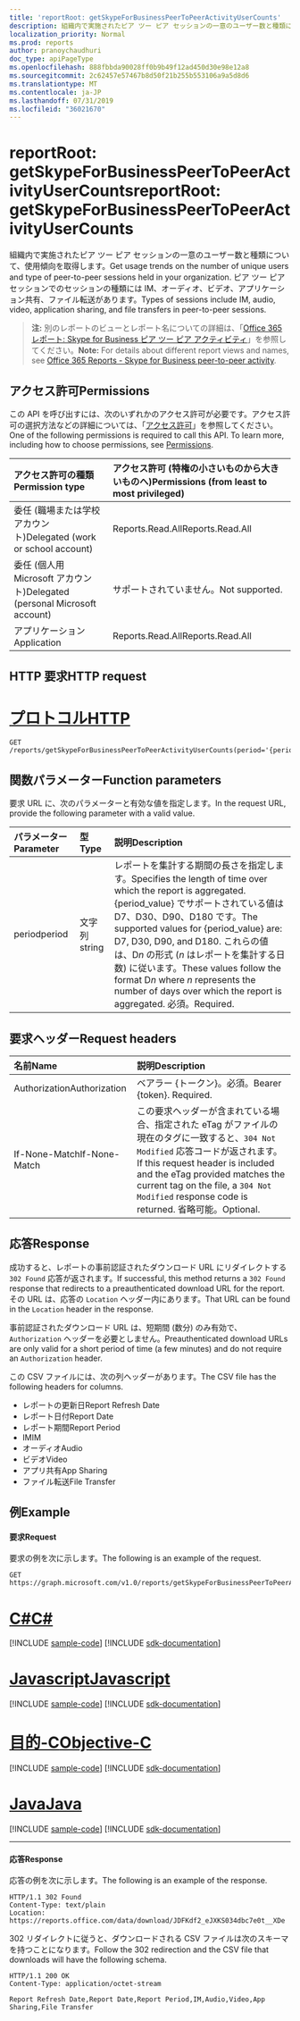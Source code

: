 ```yaml
---
title: 'reportRoot: getSkypeForBusinessPeerToPeerActivityUserCounts'
description: 組織内で実施されたピア ツー ピア セッションの一意のユーザー数と種類について、使用傾向を取得します。 ピア ツー ピア セッションでのセッションの種類には IM、オーディオ、ビデオ、アプリケーション共有、ファイル転送があります。
localization_priority: Normal
ms.prod: reports
author: pranoychaudhuri
doc_type: apiPageType
ms.openlocfilehash: 888fbbda90028ff0b9b49f12ad450d30e98e12a8
ms.sourcegitcommit: 2c62457e57467b8d50f21b255b553106a9a5d8d6
ms.translationtype: MT
ms.contentlocale: ja-JP
ms.lasthandoff: 07/31/2019
ms.locfileid: "36021670"
---
```

# <a name="reportroot-getskypeforbusinesspeertopeeractivityusercounts"></a><span data-ttu-id="47495-104">reportRoot: getSkypeForBusinessPeerToPeerActivityUserCounts</span><span class="sxs-lookup"><span data-stu-id="47495-104">reportRoot: getSkypeForBusinessPeerToPeerActivityUserCounts</span></span>

<span data-ttu-id="47495-105">組織内で実施されたピア ツー ピア セッションの一意のユーザー数と種類について、使用傾向を取得します。</span><span class="sxs-lookup"><span data-stu-id="47495-105">Get usage trends on the number of unique users and type of peer-to-peer sessions held in your organization.</span></span> <span data-ttu-id="47495-106">ピア ツー ピア セッションでのセッションの種類には IM、オーディオ、ビデオ、アプリケーション共有、ファイル転送があります。</span><span class="sxs-lookup"><span data-stu-id="47495-106">Types of sessions include IM, audio, video, application sharing, and file transfers in peer-to-peer sessions.</span></span>

> <span data-ttu-id="47495-107">**注:** 別のレポートのビューとレポート名についての詳細は、「[Office 365 レポート: Skype for Business ピア ツー ピア アクティビティ](https://support.office.com/client/Skype-for-Business-Online-peertopeer-activity-d3b2d569-4ee9-44b8-92bf-d518142f0713)」を参照してください。</span><span class="sxs-lookup"><span data-stu-id="47495-107">**Note:** For details about different report views and names, see [Office 365 Reports - Skype for Business peer-to-peer activity](https://support.office.com/client/Skype-for-Business-Online-peertopeer-activity-d3b2d569-4ee9-44b8-92bf-d518142f0713).</span></span>

## <a name="permissions"></a><span data-ttu-id="47495-108">アクセス許可</span><span class="sxs-lookup"><span data-stu-id="47495-108">Permissions</span></span>

<span data-ttu-id="47495-p103">この API を呼び出すには、次のいずれかのアクセス許可が必要です。アクセス許可の選択方法などの詳細については、「[アクセス許可](/graph/permissions-reference)」を参照してください。</span><span class="sxs-lookup"><span data-stu-id="47495-p103">One of the following permissions is required to call this API. To learn more, including how to choose permissions, see [Permissions](/graph/permissions-reference).</span></span>

| <span data-ttu-id="47495-111">アクセス許可の種類</span><span class="sxs-lookup"><span data-stu-id="47495-111">Permission type</span></span>                        | <span data-ttu-id="47495-112">アクセス許可 (特権の小さいものから大きいものへ)</span><span class="sxs-lookup"><span data-stu-id="47495-112">Permissions (from least to most privileged)</span></span> |
| :------------------------------------- | :--------------------------------------- |
| <span data-ttu-id="47495-113">委任 (職場または学校アカウント)</span><span class="sxs-lookup"><span data-stu-id="47495-113">Delegated (work or school account)</span></span>     | <span data-ttu-id="47495-114">Reports.Read.All</span><span class="sxs-lookup"><span data-stu-id="47495-114">Reports.Read.All</span></span>                         |
| <span data-ttu-id="47495-115">委任 (個人用 Microsoft アカウント)</span><span class="sxs-lookup"><span data-stu-id="47495-115">Delegated (personal Microsoft account)</span></span> | <span data-ttu-id="47495-116">サポートされていません。</span><span class="sxs-lookup"><span data-stu-id="47495-116">Not supported.</span></span>                           |
| <span data-ttu-id="47495-117">アプリケーション</span><span class="sxs-lookup"><span data-stu-id="47495-117">Application</span></span>                            | <span data-ttu-id="47495-118">Reports.Read.All</span><span class="sxs-lookup"><span data-stu-id="47495-118">Reports.Read.All</span></span>                         |

## <a name="http-request"></a><span data-ttu-id="47495-119">HTTP 要求</span><span class="sxs-lookup"><span data-stu-id="47495-119">HTTP request</span></span>


# <a name="httptabhttp"></a>[<span data-ttu-id="47495-120">プロトコル</span><span class="sxs-lookup"><span data-stu-id="47495-120">HTTP</span></span>](#tab/http)
<!-- { "blockType": "ignored" } --> 

```http
GET /reports/getSkypeForBusinessPeerToPeerActivityUserCounts(period='{period_value}')
```

## <a name="function-parameters"></a><span data-ttu-id="47495-121">関数パラメーター</span><span class="sxs-lookup"><span data-stu-id="47495-121">Function parameters</span></span>

<span data-ttu-id="47495-122">要求 URL に、次のパラメーターと有効な値を指定します。</span><span class="sxs-lookup"><span data-stu-id="47495-122">In the request URL, provide the following parameter with a valid value.</span></span>

| <span data-ttu-id="47495-123">パラメーター</span><span class="sxs-lookup"><span data-stu-id="47495-123">Parameter</span></span> | <span data-ttu-id="47495-124">型</span><span class="sxs-lookup"><span data-stu-id="47495-124">Type</span></span>   | <span data-ttu-id="47495-125">説明</span><span class="sxs-lookup"><span data-stu-id="47495-125">Description</span></span>                              |
| :-------- | :----- | :--------------------------------------- |
| <span data-ttu-id="47495-126">period</span><span class="sxs-lookup"><span data-stu-id="47495-126">period</span></span>    | <span data-ttu-id="47495-127">文字列</span><span class="sxs-lookup"><span data-stu-id="47495-127">string</span></span> | <span data-ttu-id="47495-128">レポートを集計する期間の長さを指定します。</span><span class="sxs-lookup"><span data-stu-id="47495-128">Specifies the length of time over which the report is aggregated.</span></span> <span data-ttu-id="47495-129">{period_value} でサポートされている値は D7、D30、D90、D180 です。</span><span class="sxs-lookup"><span data-stu-id="47495-129">The supported values for {period_value} are: D7, D30, D90, and D180.</span></span> <span data-ttu-id="47495-130">これらの値は、D*n* の形式 (*n* はレポートを集計する日数) に従います。</span><span class="sxs-lookup"><span data-stu-id="47495-130">These values follow the format D*n* where *n* represents the number of days over which the report is aggregated.</span></span> <span data-ttu-id="47495-131">必須。</span><span class="sxs-lookup"><span data-stu-id="47495-131">Required.</span></span> |

## <a name="request-headers"></a><span data-ttu-id="47495-132">要求ヘッダー</span><span class="sxs-lookup"><span data-stu-id="47495-132">Request headers</span></span>

| <span data-ttu-id="47495-133">名前</span><span class="sxs-lookup"><span data-stu-id="47495-133">Name</span></span>          | <span data-ttu-id="47495-134">説明</span><span class="sxs-lookup"><span data-stu-id="47495-134">Description</span></span>                              |
| :------------ | :--------------------------------------- |
| <span data-ttu-id="47495-135">Authorization</span><span class="sxs-lookup"><span data-stu-id="47495-135">Authorization</span></span> | <span data-ttu-id="47495-p105">ベアラー {トークン}。必須。</span><span class="sxs-lookup"><span data-stu-id="47495-p105">Bearer {token}. Required.</span></span>                |
| <span data-ttu-id="47495-138">If-None-Match</span><span class="sxs-lookup"><span data-stu-id="47495-138">If-None-Match</span></span> | <span data-ttu-id="47495-139">この要求ヘッダーが含まれている場合、指定された eTag がファイルの現在のタグに一致すると、`304 Not Modified` 応答コードが返されます。</span><span class="sxs-lookup"><span data-stu-id="47495-139">If this request header is included and the eTag provided matches the current tag on the file, a `304 Not Modified` response code is returned.</span></span> <span data-ttu-id="47495-140">省略可能。</span><span class="sxs-lookup"><span data-stu-id="47495-140">Optional.</span></span> |

## <a name="response"></a><span data-ttu-id="47495-141">応答</span><span class="sxs-lookup"><span data-stu-id="47495-141">Response</span></span>

<span data-ttu-id="47495-142">成功すると、レポートの事前認証されたダウンロード URL にリダイレクトする `302 Found` 応答が返されます。</span><span class="sxs-lookup"><span data-stu-id="47495-142">If successful, this method returns a `302 Found` response that redirects to a preauthenticated download URL for the report.</span></span> <span data-ttu-id="47495-143">その URL は、応答の `Location` ヘッダー内にあります。</span><span class="sxs-lookup"><span data-stu-id="47495-143">That URL can be found in the `Location` header in the response.</span></span>

<span data-ttu-id="47495-144">事前認証されたダウンロード URL は、短期間 (数分) のみ有効で、`Authorization` ヘッダーを必要としません。</span><span class="sxs-lookup"><span data-stu-id="47495-144">Preauthenticated download URLs are only valid for a short period of time (a few minutes) and do not require an `Authorization` header.</span></span>

<span data-ttu-id="47495-145">この CSV ファイルには、次の列ヘッダーがあります。</span><span class="sxs-lookup"><span data-stu-id="47495-145">The CSV file has the following headers for columns.</span></span>

- <span data-ttu-id="47495-146">レポートの更新日</span><span class="sxs-lookup"><span data-stu-id="47495-146">Report Refresh Date</span></span>
- <span data-ttu-id="47495-147">レポート日付</span><span class="sxs-lookup"><span data-stu-id="47495-147">Report Date</span></span>
- <span data-ttu-id="47495-148">レポート期間</span><span class="sxs-lookup"><span data-stu-id="47495-148">Report Period</span></span>
- <span data-ttu-id="47495-149">IM</span><span class="sxs-lookup"><span data-stu-id="47495-149">IM</span></span>
- <span data-ttu-id="47495-150">オーディオ</span><span class="sxs-lookup"><span data-stu-id="47495-150">Audio</span></span>
- <span data-ttu-id="47495-151">ビデオ</span><span class="sxs-lookup"><span data-stu-id="47495-151">Video</span></span>
- <span data-ttu-id="47495-152">アプリ共有</span><span class="sxs-lookup"><span data-stu-id="47495-152">App Sharing</span></span>
- <span data-ttu-id="47495-153">ファイル転送</span><span class="sxs-lookup"><span data-stu-id="47495-153">File Transfer</span></span>

## <a name="example"></a><span data-ttu-id="47495-154">例</span><span class="sxs-lookup"><span data-stu-id="47495-154">Example</span></span>

#### <a name="request"></a><span data-ttu-id="47495-155">要求</span><span class="sxs-lookup"><span data-stu-id="47495-155">Request</span></span>

<span data-ttu-id="47495-156">要求の例を次に示します。</span><span class="sxs-lookup"><span data-stu-id="47495-156">The following is an example of the request.</span></span>

<!--{
  "blockType": "request",
  "isComposable": true,
  "name": "reportroot_getskypeforbusinesspeertopeeractivityusercounts"
}-->

```http
GET https://graph.microsoft.com/v1.0/reports/getSkypeForBusinessPeerToPeerActivityUserCounts(period='D7')
```
# <a name="ctabcsharp"></a>[<span data-ttu-id="47495-157">C#</span><span class="sxs-lookup"><span data-stu-id="47495-157">C#</span></span>](#tab/csharp)
[!INCLUDE [sample-code](../includes/snippets/csharp/reportroot-getskypeforbusinesspeertopeeractivityusercounts-csharp-snippets.md)]
[!INCLUDE [sdk-documentation](../includes/snippets/snippets-sdk-documentation-link.md)]

# <a name="javascripttabjavascript"></a>[<span data-ttu-id="47495-158">Javascript</span><span class="sxs-lookup"><span data-stu-id="47495-158">Javascript</span></span>](#tab/javascript)
[!INCLUDE [sample-code](../includes/snippets/javascript/reportroot-getskypeforbusinesspeertopeeractivityusercounts-javascript-snippets.md)]
[!INCLUDE [sdk-documentation](../includes/snippets/snippets-sdk-documentation-link.md)]

# <a name="objective-ctabobjc"></a>[<span data-ttu-id="47495-159">目的-C</span><span class="sxs-lookup"><span data-stu-id="47495-159">Objective-C</span></span>](#tab/objc)
[!INCLUDE [sample-code](../includes/snippets/objc/reportroot-getskypeforbusinesspeertopeeractivityusercounts-objc-snippets.md)]
[!INCLUDE [sdk-documentation](../includes/snippets/snippets-sdk-documentation-link.md)]

# <a name="javatabjava"></a>[<span data-ttu-id="47495-160">Java</span><span class="sxs-lookup"><span data-stu-id="47495-160">Java</span></span>](#tab/java)
[!INCLUDE [sample-code](../includes/snippets/java/reportroot-getskypeforbusinesspeertopeeractivityusercounts-java-snippets.md)]
[!INCLUDE [sdk-documentation](../includes/snippets/snippets-sdk-documentation-link.md)]

---


#### <a name="response"></a><span data-ttu-id="47495-161">応答</span><span class="sxs-lookup"><span data-stu-id="47495-161">Response</span></span>

<span data-ttu-id="47495-162">応答の例を次に示します。</span><span class="sxs-lookup"><span data-stu-id="47495-162">The following is an example of the response.</span></span>

<!-- {
  "blockType": "response",
  "truncated": true,
  "@odata.type": "microsoft.graph.report"
} -->

```http
HTTP/1.1 302 Found
Content-Type: text/plain
Location: https://reports.office.com/data/download/JDFKdf2_eJXKS034dbc7e0t__XDe
```

<span data-ttu-id="47495-163">302 リダイレクトに従うと、ダウンロードされる CSV ファイルは次のスキーマを持つことになります。</span><span class="sxs-lookup"><span data-stu-id="47495-163">Follow the 302 redirection and the CSV file that downloads will have the following schema.</span></span>

<!-- { "blockType": "ignored" } --> 

```http
HTTP/1.1 200 OK
Content-Type: application/octet-stream

Report Refresh Date,Report Date,Report Period,IM,Audio,Video,App Sharing,File Transfer
```
<!-- uuid: 8fcb5dbc-d5aa-4681-8e31-b001d5168d79 
2015-10-25 14:57:30 UTC -->
<!-- {
  "type": "#page.annotation",
  "description": "Example",
  "keywords": "",
  "section": "documentation",
  "tocPath": "",
  "suppressions": [
  ]
}-->
